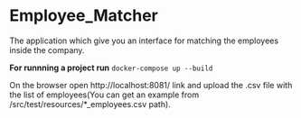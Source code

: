 # Employee_Matcher
The application which give you an interface for matching the employees inside the company.

**For runnning a project run**
`docker-compose up --build`

On the browser open http://localhost:8081/ link and upload the .csv file with the list of employees(You can get an example from /src/test/resources/*_employees.csv path). 

